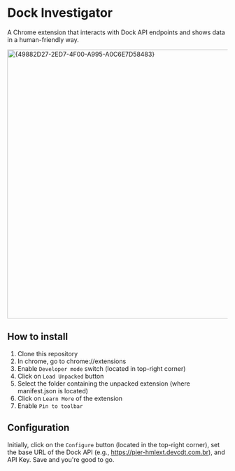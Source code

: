 # Dock Investigator
A Chrome extension that interacts with Dock API endpoints and shows data in a human-friendly way.

<img width="615" alt="{49882D27-2ED7-4F00-A995-A0C6E7D58483}" src="https://github.com/user-attachments/assets/6570bb0f-6bed-45c6-89e1-9d63d5f46213" />


## How to install
1. Clone this repository
2. In chrome, go to chrome://extensions
3. Enable `Developer mode` switch (located in top-right corner)
4. Click on `Load Unpacked` button
5. Select the folder containing the unpacked extension (where manifest.json is located)
6. Click on `Learn More` of the extension
7. Enable `Pin to toolbar`

## Configuration
Initially, click on the `Configure` button (located in the top-right corner), set the base URL of the Dock API (e.g., https://pier-hmlext.devcdt.com.br), and API Key. Save and you're good to go.
